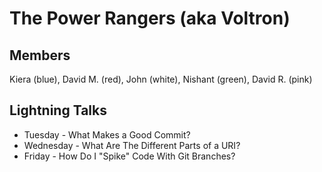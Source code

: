 # The Power Rangers (aka Voltron)
## Members
Kiera (blue), David M. (red), John (white), Nishant (green), David R. (pink)

## Lightning Talks
* Tuesday - What Makes a Good Commit?
* Wednesday - What Are The Different Parts of a URI?
* Friday - How Do I "Spike" Code With Git Branches?

